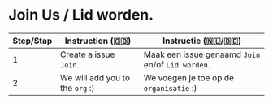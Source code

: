 # Join Us / Lid worden.

| Step/Stap | Instruction (🇬🇧) | Instructie (🇳🇱/🇧🇪) |
| ------------- | ------------- | ------------- |
| 1 | Create a issue `Join`. | Maak een issue genaamd `Join` en/of `Lid worden`. |
| 2 | We will add you to the `org` :) | We voegen je toe op de `organisatie` :) |
